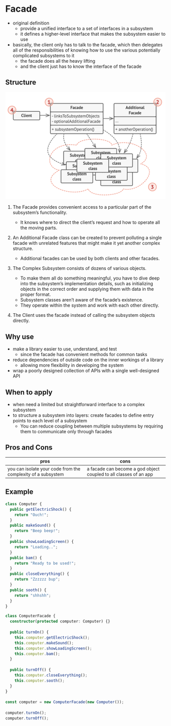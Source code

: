# Facade

- original definition
  - provide a unified interface to a set of interfaces in a subsystem
  - it defines a higher-level interface that makes the subsystem easier to use
- basically, the client only has to talk to the facade, which then delegates all of the responsibilities of knowing how to use the various potentially complicated subsystems to it
  - the facade does all the heavy lifting
  - and the client just has to know the interface of the facade

## Structure

![Facade](../../images/facade.png)

1. The Facade provides convenient access to a particular part of the subsystem’s functionality.

   - It knows where to direct the client’s request and how to operate all the moving parts.

2. An Additional Facade class can be created to prevent polluting a single facade with unrelated features that might make it yet another complex structure.

   - Additional facades can be used by both clients and other facades.

3. The Complex Subsystem consists of dozens of various objects.

   - To make them all do something meaningful, you have to dive deep into the subsystem’s implementation details, such as initializing objects in the correct order and supplying them with data in the proper format.
   - Subsystem classes aren’t aware of the facade’s existence.
   - They operate within the system and work with each other directly.

4. The Client uses the facade instead of calling the subsystem objects directly.

## Why use

- make a library easier to use, understand, and test
  - since the facade has convenient methods for common tasks
- reduce dependencies of outside code on the inner workings of a library
  - allowing more flexibility in developing the system
- wrap a poorly designed collection of APIs with a single well-designed API

## When to apply

- when need a limited but straightforward interface to a complex subsystem
- to structure a subsystem into layers: create facades to define entry points to each level of a subsystem
  - You can reduce coupling between multiple subsystems by requiring them to communicate only through facades

## Pros and Cons

| pros                                                         | cons                                                              |
| ------------------------------------------------------------ | ----------------------------------------------------------------- |
| you can isolate your code from the complexity of a subsystem | a facade can become a god object coupled to all classes of an app |

## Example

```ts
class Computer {
  public getElectricShock() {
    return "Ouch!";
  }
  public makeSound() {
    return "Beep beep!";
  }
  public showLoadingScreen() {
    return "Loading..";
  }
  public bam() {
    return "Ready to be used!";
  }
  public closeEverything() {
    return "Zzzzzz bup";
  }
  public sooth() {
    return "shhshh";
  }
}
```

```ts
class ComputerFacade {
  constructor(protected computer: Computer) {}

  public turnOn() {
    this.computer.getElectricShock();
    this.computer.makeSound();
    this.computer.showLoadingScreen();
    this.computer.bam();
  }

  public turnOff() {
    this.computer.closeEverything();
    this.computer.sooth();
  }
}

const computer = new ComputerFacade(new Computer());

computer.turnOn();
computer.turnOff();
```
